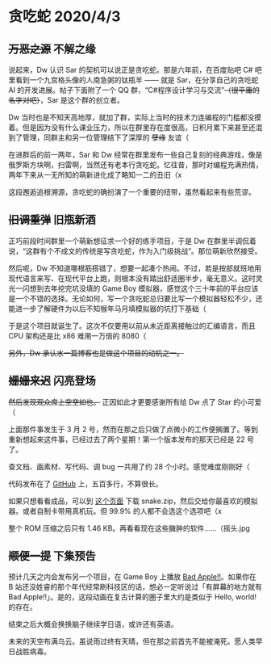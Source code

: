 <h1>
    贪吃蛇
    <date>2020/4/3</date>
</h1>

## ~~万恶之源~~ 不解之缘

说起来，Dw 认识 Sar 的契机可以说正是贪吃蛇。那是六年前，在百度贴吧 C# 吧里看到一个九宫格头像的人<span class="hard-to-see">南急粥的钛瓶羊</span> —— 就是 Sar，在分享自己的贪吃蛇 AI 的开发进展。帖子下面附了一个 QQ 群，“C#程序设计学习与交流”~~（很平庸的名字对吧）~~，Sar 是这个群的创立者。

Dw 当时也是不知天高地厚，就加了群，实际上当时的技术力连编程的门槛都没摸着。但是因为没有什么课业压力，所以在群里存在度很高，日积月累下来甚至还混到了管理，同群主和另一位管理结下了深厚的 ~~孽缘~~ 友谊（

在进群后的前一两年，Sar 和 Dw 经常在群里发布一些自己复刻的经典游戏，像是俄罗斯方块啊，扫雷啊，当然还有老本行贪吃蛇。忆往昔，那时对编程充满热情，两年下来从一无所知的萌新进化成了略知一二的丑旧（x

这段邂逅追根溯源，贪吃蛇的确扮演了一个重要的纽带，虽然看起来有些荒谬。

## ~~旧调重弹~~ 旧瓶新酒

正巧前段时间群里一个萌新想征求一个好的练手项目，于是 Dw 在群里半调侃着说，“这群有个不成文的传统是写贪吃蛇，作为入门级挑战”。那位萌新欣然接受。

然后呢，Dw 不知道哪根筋搭错了，想要一起凑个热闹。不过，若是按部就班地用现代语言来写、在现代平台上跑，则根本没有踏出舒适圈半步，毫无意义。这时灵光一闪想到去年挖完坑没填的 Game Boy 模拟器，感觉这个三十年前的平台应该是一个不错的选择。无论如何，写一个贪吃蛇总归要比写一个模拟器轻松不少，还能进一步了解硬件为以后不知猴年马月填模拟器的坑打下基础（

于是这个项目就诞生了。这次不仅要用以前从未近距离接触过的汇编语言，而且 CPU 架构还是比 x86 难用一万倍的 8080（

~~另外，Dw 承认水一篇博客也是做这个项目的动机之一。~~

## ~~姗姗来迟~~ 闪亮登场

~~然后发现观众席上空空如也。~~ 正因如此才更要感谢所有给 Dw 点了 Star 的小可爱（

上面那件事发生于 3 月 2 号，然而在那之后只做了点微小的工作便搁置了。等到重新想起来这件事，已经过去了两个星期！第一个版本发布的那天已经是 22 号了。

查文档、画素材、写代码、调 bug 一共用了约 28 个小时。感觉难度刚刚好（

代码发布在了 [GitHub](https://github.com/Dwscdv3/DMG-Snake) 上，五百多行，不算很长。

如果只想看看成品，可以到 [这个页面](https://github.com/Dwscdv3/DMG-Snake/releases) 下载 snake.zip，然后交给你最喜欢的模拟器。<span class="hard-to-see">或者自制卡带用真机玩。但 99.9% 的人都不会选这个选项吧（x</span>

整个 ROM 压缩之后只有 1.46 KB。再看看现在这些臃肿的软件……（摇头.jpg

## ~~顺便一提~~ 下集预告

预计几天之内会发布另一个项目，在 Game Boy 上播放 [Bad Apple!!](https://b23.tv/av706)。如果你在 B 站还没姓睿的那个年代经常刷科技区的话，想必一定听说过「有屏幕的地方就有 Bad Apple!!」。是的，这段动画在复古计算的圈子里大约是类似于 Hello, world! 的存在。

结束之后大概会换换脑子继续学日语，或许还有英语。

未来的天空布满乌云。虽说雨过终有天晴，但在那之前首先不能被淹死。愿人类早日战胜病毒。
